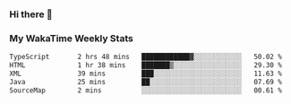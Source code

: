 ### Hi there 👋

<!--
**royschrauwen/royschrauwen** is a ✨ _special_ ✨ repository because its `README.md` (this file) appears on your GitHub profile.

Here are some ideas to get you started:

- 🔭 I’m currently working on ...
- 🌱 I’m currently learning ...
- 👯 I’m looking to collaborate on ...
- 🤔 I’m looking for help with ...
- 💬 Ask me about ...
- 📫 How to reach me: ...
- 😄 Pronouns: ...
- ⚡ Fun fact: ...
-->


### My WakaTime Weekly Stats
<!--START_SECTION:waka-->

```txt
TypeScript       2 hrs 48 mins   ████████████▓░░░░░░░░░░░░   50.02 %
HTML             1 hr 38 mins    ███████▒░░░░░░░░░░░░░░░░░   29.30 %
XML              39 mins         ███░░░░░░░░░░░░░░░░░░░░░░   11.63 %
Java             25 mins         ██░░░░░░░░░░░░░░░░░░░░░░░   07.69 %
SourceMap        2 mins          ░░░░░░░░░░░░░░░░░░░░░░░░░   00.61 %
```

<!--END_SECTION:waka-->
